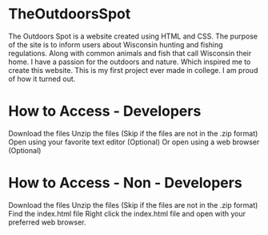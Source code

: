 # TheOutdoorsSpot
The Outdoors Spot is a website created using HTML and CSS. The purpose of the site is to inform users about Wisconsin hunting and fishing regulations. Along with common animals and fish that call Wisconsin their home. I have a passion for the outdoors and nature. Which inspired me to create this website. This is my first project ever made in college. I am proud of how it turned out.

# How to Access - Developers
Download the files
Unzip the files (Skip if the files are not in the .zip format)
Open using your favorite text editor (Optional)
Or open using a web browser (Optional)

# How to Access - Non - Developers
Download the files
Unzip the files (Skip if the files are not in the .zip format)
Find the index.html file
Right click the index.html file and open with your preferred web browser.
